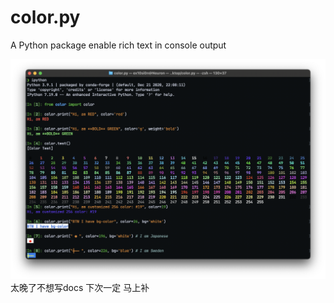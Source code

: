 # color.py
A Python package enable rich text in console output

![](screenshot.png)
太晚了不想写docs 下次一定 马上补
